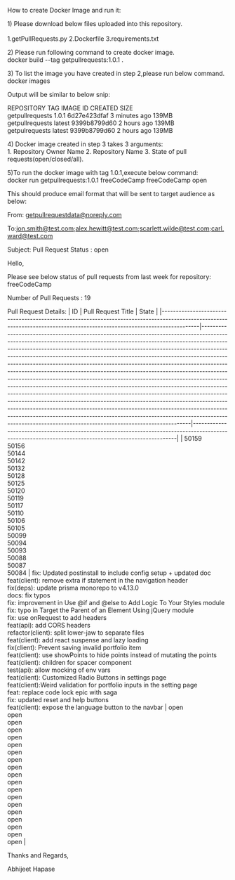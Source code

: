 <p style='text-align: left;'> 
How to create Docker Image and run it:

1\) Please download below files uploaded into this repository.<br>  
  1.getPullRequests.py 2.Dockerfile 3.requirements.txt

2\) Please run following command to create docker image. <br>
  docker build --tag getpullrequests:1.0.1 .

3\) To list the image you have created in step 2,please run below
command.<br> 
  docker images

Output will be similar to below snip:

REPOSITORY TAG IMAGE ID CREATED SIZE<br> 
  getpullrequests 1.0.1 6d27e423dfaf
3 minutes ago 139MB <br>getpullrequests latest 9399b8799d60 2 hours ago
139MB <br>getpulrequests latest 9399b8799d60 2 hours ago 139MB <br>

4\) Docker image created in step 3 takes 3 arguments:<br>  1. Repository Owner Name 2.
Repository Name 3. State of pull requests(open/closed/all).

5\)To run the docker image with tag 1.0.1,execute below command:<br> docker run
getpullrequests:1.0.1 freeCodeCamp freeCodeCamp open

This should produce email format that will be sent to target audience as
below:

From: getpullrequestdata@noreply.com

To:jon.smith@test.com;alex.hewitt@test.com;scarlett.wilde@test.com;carl.ward@test.com

Subject: Pull Request Status : open

Hello,

Please see below status of pull requests from last week for repository:
freeCodeCamp

Number of Pull Requests : 19

Pull Request Details:
| ID                                                                                                                                                                      | Pull Request Title                                                                                                                                                                                                                                                                                                                                                                                                                                                                                                                                                                                                                                                                                                                                                                                                                                                                                                                                                                                                                               | State                                                                                                                                                |
|-------------------------------------------------------------------------------------------------------------------------------------------------------------------------|--------------------------------------------------------------------------------------------------------------------------------------------------------------------------------------------------------------------------------------------------------------------------------------------------------------------------------------------------------------------------------------------------------------------------------------------------------------------------------------------------------------------------------------------------------------------------------------------------------------------------------------------------------------------------------------------------------------------------------------------------------------------------------------------------------------------------------------------------------------------------------------------------------------------------------------------------------------------------------------------------------------------------------------------------|------------------------------------------------------------------------------------------------------------------------------------------------------|
| 50159<br>50156<br>50144<br>50142<br>50132<br>50128<br>50125<br>50120<br>50119<br>50117<br>50110<br>50106<br>50105<br>50099<br>50094<br>50093<br>50088<br>50087<br>50084 | fix: Updated postinstall to include config setup + updated doc<br>feat(client): remove extra if statement in the navigation header<br>fix(deps): update prisma monorepo to v4.13.0<br>docs: fix typos<br>fix: improvement in Use @if and @else to Add Logic To Your Styles module<br>fix: typo in Target the Parent of an Element Using jQuery module<br>fix: use onRequest to add headers<br>feat(api): add CORS headers<br>refactor(client): split lower-jaw to separate files<br>feat(client): add react suspense and lazy loading<br>fix(client): Prevent saving invalid portfolio item<br>feat(client): use showPoints to hide points instead of mutating the points<br>feat(client): children for spacer component<br>test(api): allow mocking of env vars<br>feat(client): Customized Radio Buttons in settings page<br>feat(client):Weird validation for portfolio inputs in the setting page<br>feat: replace code lock epic with saga<br>fix: updated reset and help buttons<br>feat(client): expose the language button to the navbar | open<br>open<br>open<br>open<br>open<br>open<br>open<br>open<br>open<br>open<br>open<br>open<br>open<br>open<br>open<br>open<br>open<br>open<br>open |

Thanks and Regards,

Abhijeet Hapase
</p>

